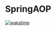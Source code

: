 # SpringAOP

[![wakatime](https://wakatime.com/badge/github/Mastergs95/SpringAOP.svg)](https://wakatime.com/badge/github/Mastergs95/SpringAOP)
